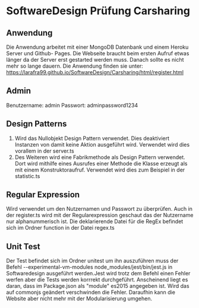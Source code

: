 # SoftwareDesign Prüfung Carsharing

## Anwendung
Die Anwendung arbeitet mit einer MongoDB Datenbank und einem Heroku Server und Github- Pages. Die Webseite braucht beim ersten Aufruf etwas länger da der Server erst gestarted werden muss. Danach sollte es nicht mehr so lange dauern.
Die Anwendung finden sie unter: https://larafra99.github.io/SoftwareDesign/Carsharing/html/register.html

## Admin
Benutzername: admin
Passwort: adminpassword1234

## Design Patterns
1. Wird das Nullobjekt Design Pattern verwendet. Dies deaktiviert Instanzen von damit keine Aktion ausgeführt wird. Verwendet wird dies vorallem in der server.ts
2. Des Weiteren wird eine Fabrikmethode als Design Pattern verwendet. Dort wird mithilfe eines Ausrufes einer Methode die Klasse erzeugt als mit einem Konstruktoraufruf. Verwendet wird dies zum Beispiel in der statistic.ts

## Regular Expression
Wird verwendet um den Nutzernamen und Passwort zu überprüfen. Auch in der register.ts wird mit der Regularexpression geschaut das der Nutzername nur alphanummerisch ist. Die deklarierende Datei für die RegEx befindet sich im Ordner function in der Datei regex.ts

## Unit Test
Der Test befindet sich im Ordner unitest um ihn auszuführen muss der Befehl --experimental-vm-modules node_modules/jest/bin/jest.js in Softwaredesign ausgeführt werden.Jest wird trotz dem Befehl einen Fehler werfen aber die Tests werden korrrekt durchgeführt. Anscheinend liegt es daran, dass im Package.json als "module" es2015 angegeben ist. Wird das auf commonjs geändert verschwinden die Fehler. Daraufhin kann die Website aber nicht mehr mit der Modularisierung umgehen.
